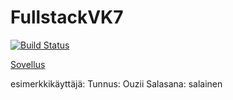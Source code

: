 # FullstackVK7

[![Build Status](https://travis-ci.org/Ouzii/FullstackVK7.svg?branch=master)](https://travis-ci.org/Ouzii/FullstackVK7)

[Sovellus](https://bloglist-fullstack.herokuapp.com/)

esimerkkikäyttäjä:
Tunnus: Ouzii
Salasana: salainen
